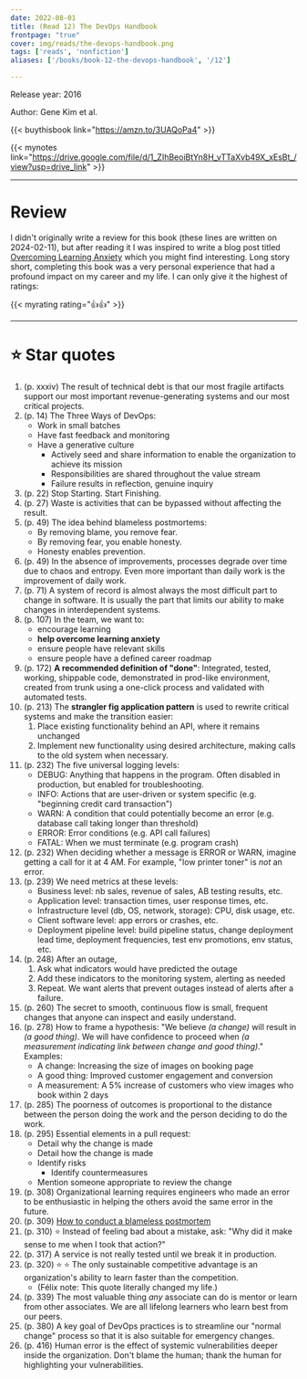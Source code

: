 ```yaml
---
date: 2022-08-01
title: (Read 12) The DevOps Handbook
frontpage: "true"
cover: img/reads/the-devops-handbook.png
tags: ['reads', 'nonfiction']
aliases: ['/books/book-12-the-devops-handbook', '/12']

---
```


Release year: 2016

Author: Gene Kim et al.

{{< buythisbook link="https://amzn.to/3UAQoPa4" >}}

{{< mynotes link="https://drive.google.com/file/d/1_ZIhBeoiBtYn8H_vTTaXvb49X_xEsBt_/view?usp=drive_link" >}}

---

# Review

I didn't originally write a review for this book (these lines are written on 2024-02-11), but after reading it I was
inspired to write a blog post titled [Overcoming Learning
Anxiety](/overcoming-learning-anxiety) which you might find interesting.
Long story short, completing this book was a very personal experience
that had a profound impact on my career and my life. I can only give it
the highest of ratings:

{{< myrating rating="👍👍" >}}

---

# :star: Star quotes

1. (p. xxxiv) The result of technical debt is that our most fragile
   artifacts support our most important revenue-generating systems and
   our most critical projects.
1. (p. 14) The Three Ways of DevOps:
    - Work in small batches
    - Have fast feedback and monitoring
    - Have a generative culture
        - Actively seed and share information to enable the organization
          to achieve its mission
        - Responsibilities are shared throughout the value stream
        - Failure results in reflection, genuine inquiry
1. (p. 22) Stop Starting. Start Finishing.
1. (p. 27) Waste is activities that can be bypassed without affecting
   the result.
1. (p. 49) The idea behind blameless postmortems:
    - By removing blame, you remove fear.
    - By removing fear, you enable honesty.
    - Honesty enables prevention.
1. (p. 49) In the absence of improvements, processes degrade over time
   due to chaos and entropy. Even more important than daily work is the
   improvement of daily work.
1. (p. 71) A system of record is almost always the most difficult part
   to change in software. It is usually the part that limits our ability
   to make changes in interdependent systems.
1. (p. 107) In the team, we want to:
    - encourage learning
    - **help overcome learning anxiety**
    - ensure people have relevant skills
    - ensure people have a defined career roadmap
1. (p. 172) **A recommended definition of "done"**: Integrated, tested,
   working, shippable code, demonstrated in prod-like environment, created from
   trunk using a one-click process and validated with automated tests.
1. (p. 213) The **strangler fig application pattern** is used to rewrite
   critical systems and make the transition easier:
    1. Place existing functionality behind an API, where it remains
       unchanged
    1. Implement new functionality using desired architecture, making
       calls to the old system when necessary.
1. (p. 232) The five universal logging levels:
    - DEBUG: Anything that happens in the program. Often disabled in
      production, but enabled for troubleshooting.
    - INFO: Actions that are user-driven or system specific (e.g.
      "beginning credit card transaction")
    - WARN: A condition that could potentially become an error (e.g.
      database call taking longer than threshold)
    - ERROR: Error conditions (e.g. API call failures)
    - FATAL: When we must terminate (e.g. program crash)
1. (p. 232) When deciding whether a message is ERROR or WARN, imagine
   getting a call for it at 4 AM. For example, "low printer toner" is
   *not* an error.
1. (p. 239) We need metrics at these levels:
    - Business level: nb sales, revenue of sales, AB testing results,
      etc.
    - Application level: transaction times, user response times, etc.
    - Infrastructure level (db, OS, network, storage): CPU, disk usage,
      etc.
    - Client software level: app errors or crashes, etc.
    - Deployment pipeline level: build pipeline status, change
      deployment lead time, deployment frequencies, test env promotions,
      env status, etc.
1. (p. 248) After an outage,
    1. Ask what indicators would have predicted the outage
    1. Add these indicators to the monitoring system, alerting as needed
    1. Repeat. We want alerts that prevent outages instead of alerts
       after a failure.
1. (p. 260) The secret to smooth, continuous flow is small, frequent
   changes that anyone can inspect and easily understand.
1. (p. 278) How to frame a hypothesis: "We believe *(a change)* will
   result in *(a good thing)*. We will have confidence to proceed when
   *(a measurement indicating link between change and good thing)*."
   Examples:
    - A change: Increasing the size of images on booking page
    - A good thing: Improved customer engagement and conversion
    - A measurement: A 5% increase of customers who view images who book
      within 2 days
1. (p. 285) The poorness of outcomes is proportional to the distance
   between the person doing the work and the person deciding to do the
   work.
1. (p. 295) Essential elements in a pull request:
    - Detail why the change is made
    - Detail how the change is made
    - Identify risks
        - Identify countermeasures
    - Mention someone appropriate to review the change
1. (p. 308) Organizational learning requires engineers who made an error
   to be enthusiastic in helping the others avoid the same error in the
   future.
1. (p. 309) [How to conduct a blameless
   postmortem](https://gitlab.com/felleg/blameless-postmortems)
1. (p. 310) :star: Instead of feeling bad about a mistake, ask: "Why did
   it make sense to me when I took that action?"
1. (p. 317) A service is not really tested until we break it in
   production.
1. (p. 320) :star: :star: The only sustainable competitive advantage is an
   organization's ability to learn faster than the competition.
    - (Félix note: This quote literally changed my life.)
1. (p. 339) The most valuable thing *any* associate can do is mentor or
   learn from other associates. We are all lifelong learners who learn
   best from our peers.
1. (p. 380) A key goal of DevOps practices is to streamline our "normal
   change" process so that it is also suitable for emergency changes.
1. (p. 416) Human error is the effect of systemic vulnerabilities deeper
   inside the organization. Don't blame the human; thank the human for
   highlighting your vulnerabilities.
